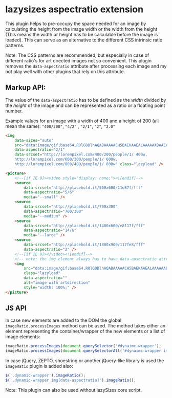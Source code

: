 # lazysizes aspectratio extension

This plugin helps to pre-occupy the space needed for an image by calculating the height from the image width or the
width from the height (This means the width or height has to be calculable before the image is loaded). This can serve
as an alternative to the different CSS intrinsic ratio patterns.

Note: The CSS patterns are recommended, but especially in case of different ratio's for art directed images not so
convenient. This plugin removes the ``data-aspectratio`` attribute after processing each image and my not play well with
other plugins that rely on this attribute.

## Markup API:

The value of the ``data-aspectratio`` has to be defined as the *width* divided by the *height*  of the image and can be
represented as a ratio or a floating point number.

Example values for an image with a width of 400 and a height of 200 (all mean the same): ``"400/200"``, ``"4/2"``
, ``"2/1"``, ``"2"``, ``"2.0"``

```html
<img
	data-sizes="auto"
    src="data:image/gif;base64,R0lGODlhAQABAAAAACH5BAEKAAEALAAAAAABAAEAAAICTAEAOw=="
    data-aspectratio="2/1"
	data-srcset="http://lorempixel.com/400/200/people/1/ 400w,
    http://lorempixel.com/600/300/people/1/ 600w,
    http://lorempixel.com/800/400/people/1/ 800w" class="lazyload" />

<picture>
	<!--[if IE 9]><video style="display: none;"><![endif]-->
	<source
		data-srcset="http://placehold.it/500x600/11e87f/fff"
		data-aspectratio="5/6"
		media="--small" />
	<source
		data-srcset="http://placehold.it/700x300"
		data-aspectratio="700/300"
		media="--medium" />
	<source
		data-srcset="http://placehold.it/1400x600/e8117f/fff"
		data-aspectratio="14/6"
		media="--large" />
	<source
        data-srcset="http://placehold.it/1800x900/117fe8/fff"
		data-aspectratio="2" />
    <!--[if IE 9]></video><![endif]-->
    <!-- note: the img element always has to have data-apsectratio attribute, even if it is using a dummy/placeholder image -->
    <img
        src="data:image/gif;base64,R0lGODlhAQABAAAAACH5BAEKAAEALAAAAAABAAEAAAICTAEAOw=="
        class="lazyload"
		data-aspectratio=""
        alt="image with artdirection"
        style="width: 100%;" />
</picture>
```

## JS API

In case new elements are added to the DOM the global ``imageRatio.processImages`` method can be used. The method takes
either an element representing the container/wrapper of the new elements or a list of image elements:

```js
imageRatio.processImages(document.querySelector('#dynaimc-wrapper');
imageRatio.processImages(document.querySelectorAll('#dynaimc-wrapper img[data-aspectratio]');
```

In case jQuery, ZEPTO, shoestring or another jQuery-like library is used the ``imageRatio`` plugin is added also:

```js
$('.dynamic-wrapper').imageRatio();
$('.dynamic-wrapper img[data-aspectratio]').imageRatio();
```

Note: This plugin can also be used without lazySizes core script.
